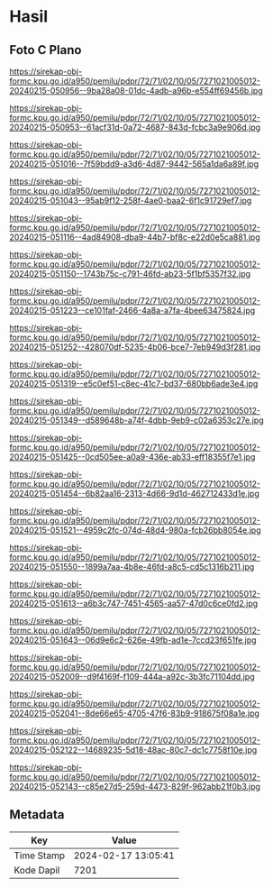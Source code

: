 # Hasil

## Foto C Plano

https://sirekap-obj-formc.kpu.go.id/a950/pemilu/pdpr/72/71/02/10/05/7271021005012-20240215-050956--9ba28a08-01dc-4adb-a96b-e554ff69456b.jpg

https://sirekap-obj-formc.kpu.go.id/a950/pemilu/pdpr/72/71/02/10/05/7271021005012-20240215-050953--61acf31d-0a72-4687-843d-fcbc3a9e906d.jpg

https://sirekap-obj-formc.kpu.go.id/a950/pemilu/pdpr/72/71/02/10/05/7271021005012-20240215-051016--7f59bdd9-a3d6-4d87-9442-565a1da6a89f.jpg

https://sirekap-obj-formc.kpu.go.id/a950/pemilu/pdpr/72/71/02/10/05/7271021005012-20240215-051043--95ab9f12-258f-4ae0-baa2-6f1c91729ef7.jpg

https://sirekap-obj-formc.kpu.go.id/a950/pemilu/pdpr/72/71/02/10/05/7271021005012-20240215-051116--4ad84908-dba9-44b7-bf8c-e22d0e5ca881.jpg

https://sirekap-obj-formc.kpu.go.id/a950/pemilu/pdpr/72/71/02/10/05/7271021005012-20240215-051150--1743b75c-c791-46fd-ab23-5f1bf5357f32.jpg

https://sirekap-obj-formc.kpu.go.id/a950/pemilu/pdpr/72/71/02/10/05/7271021005012-20240215-051223--ce101faf-2466-4a8a-a7fa-4bee63475824.jpg

https://sirekap-obj-formc.kpu.go.id/a950/pemilu/pdpr/72/71/02/10/05/7271021005012-20240215-051252--428070df-5235-4b06-bce7-7eb949d3f281.jpg

https://sirekap-obj-formc.kpu.go.id/a950/pemilu/pdpr/72/71/02/10/05/7271021005012-20240215-051319--e5c0ef51-c8ec-41c7-bd37-680bb6ade3e4.jpg

https://sirekap-obj-formc.kpu.go.id/a950/pemilu/pdpr/72/71/02/10/05/7271021005012-20240215-051349--d589648b-a74f-4dbb-9eb9-c02a6353c27e.jpg

https://sirekap-obj-formc.kpu.go.id/a950/pemilu/pdpr/72/71/02/10/05/7271021005012-20240215-051425--0cd505ee-a0a9-436e-ab33-eff18355f7e1.jpg

https://sirekap-obj-formc.kpu.go.id/a950/pemilu/pdpr/72/71/02/10/05/7271021005012-20240215-051454--6b82aa16-2313-4d66-9d1d-462712433d1e.jpg

https://sirekap-obj-formc.kpu.go.id/a950/pemilu/pdpr/72/71/02/10/05/7271021005012-20240215-051521--4959c2fc-074d-48d4-980a-fcb26bb8054e.jpg

https://sirekap-obj-formc.kpu.go.id/a950/pemilu/pdpr/72/71/02/10/05/7271021005012-20240215-051550--1899a7aa-4b8e-46fd-a8c5-cd5c1316b211.jpg

https://sirekap-obj-formc.kpu.go.id/a950/pemilu/pdpr/72/71/02/10/05/7271021005012-20240215-051613--a6b3c747-7451-4565-aa57-47d0c6ce0fd2.jpg

https://sirekap-obj-formc.kpu.go.id/a950/pemilu/pdpr/72/71/02/10/05/7271021005012-20240215-051643--06d9e6c2-626e-49fb-ad1e-7ccd23f651fe.jpg

https://sirekap-obj-formc.kpu.go.id/a950/pemilu/pdpr/72/71/02/10/05/7271021005012-20240215-052009--d9f4169f-f109-444a-a92c-3b3fc71104dd.jpg

https://sirekap-obj-formc.kpu.go.id/a950/pemilu/pdpr/72/71/02/10/05/7271021005012-20240215-052041--8de66e65-4705-47f6-83b9-918675f08a1e.jpg

https://sirekap-obj-formc.kpu.go.id/a950/pemilu/pdpr/72/71/02/10/05/7271021005012-20240215-052122--14689235-5d18-48ac-80c7-dc1c7758f10e.jpg

https://sirekap-obj-formc.kpu.go.id/a950/pemilu/pdpr/72/71/02/10/05/7271021005012-20240215-052143--c85e27d5-259d-4473-829f-962abb21f0b3.jpg


## Metadata

| Key        | Value               |
| ---------- | ------------------- |
| Time Stamp | 2024-02-17 13:05:41 |
| Kode Dapil | 7201                |



